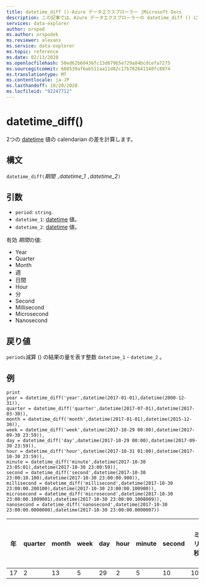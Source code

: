```yaml
---
title: datetime_diff ()-Azure データエクスプローラー |Microsoft Docs
description: この記事では、Azure データエクスプローラーの datetime_diff () について説明します。
services: data-explorer
author: orspod
ms.author: orspodek
ms.reviewer: alexans
ms.service: data-explorer
ms.topic: reference
ms.date: 02/13/2020
ms.openlocfilehash: 50ed62b60436fc13d679b5e729a84bcdcefa7275
ms.sourcegitcommit: 608539af6ab511aa11d82c17b782641340fc8974
ms.translationtype: MT
ms.contentlocale: ja-JP
ms.lasthandoff: 10/20/2020
ms.locfileid: "92247712"
---
```

# <a name="datetime_diff"></a>datetime_diff()

2つの [datetime](./scalar-data-types/datetime.md) 値の calendarian の差を計算します。

## <a name="syntax"></a>構文

`datetime_diff(`*期間* `,`*datetime_1* `,`*datetime_2*`)`

## <a name="arguments"></a>引数

* `period`: `string`. 
* `datetime_1`: [datetime](./scalar-data-types/datetime.md) 値。
* `datetime_2`: [datetime](./scalar-data-types/datetime.md) 値。

有効 *期間*の値: 
- Year
- Quarter
- Month
- 週
- 日間
- Hour
- 分
- Second
- Millisecond
- Microsecond
- Nanosecond

## <a name="returns"></a>戻り値

`periods`減算 () の結果の量を表す整数 `datetime_1`  -  `datetime_2` 。

## <a name="examples"></a>例

```kusto
print
year = datetime_diff('year',datetime(2017-01-01),datetime(2000-12-31)),
quarter = datetime_diff('quarter',datetime(2017-07-01),datetime(2017-03-30)),
month = datetime_diff('month',datetime(2017-01-01),datetime(2015-12-30)),
week = datetime_diff('week',datetime(2017-10-29 00:00),datetime(2017-09-30 23:59)),
day = datetime_diff('day',datetime(2017-10-29 00:00),datetime(2017-09-30 23:59)),
hour = datetime_diff('hour',datetime(2017-10-31 01:00),datetime(2017-10-30 23:59)),
minute = datetime_diff('minute',datetime(2017-10-30 23:05:01),datetime(2017-10-30 23:00:59)),
second = datetime_diff('second',datetime(2017-10-30 23:00:10.100),datetime(2017-10-30 23:00:00.900)),
millisecond = datetime_diff('millisecond',datetime(2017-10-30 23:00:00.200100),datetime(2017-10-30 23:00:00.100900)),
microsecond = datetime_diff('microsecond',datetime(2017-10-30 23:00:00.1009001),datetime(2017-10-30 23:00:00.1008009)),
nanosecond = datetime_diff('nanosecond',datetime(2017-10-30 23:00:00.0000000),datetime(2017-10-30 23:00:00.0000007))
```

|年|quarter|month|week|day|hour|minute|second|ミリ秒|マイクロ秒|ナノ秒|
|---|---|---|---|---|---|---|---|---|---|---|
|17|2|13|5|29|2|5|10|100|100|-700|



